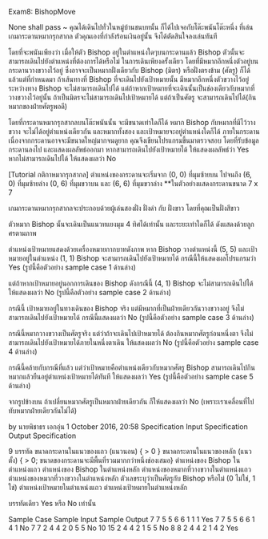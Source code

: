 Exam8: BishopMove

None shall pass ~
คุณได้เดินไปทั่วในหมู่บ้านชนบทนั้น ก็ได้ไปเจอกับโต๊ะพนันโต๊ะหนึ่ง ที่เล่นเกมกระดานหมากรุกสากล
ตัวคุณเองที่กำลังร้อนเงินอยู่นั้น จึงได้ตัดสินใจลงเล่นทันที

โดยที่จะพนันเพียงว่า เมื่อให้ตัว Bishop อยู่ในตำแหน่งใดๆบนกระดานแล้ว
Bishop ตัวนั้นจะสามารถเดินไปยังตำแหน่งที่ต้องการได้หรือไม่ ในการเดินเพียงครั้งเดียว
โดยที่มีหมากอีกหนึ่งตัวอยู่บนกระดานวางขวางไว้อยู่ ซึ่งอาจจะเป็นหมากฝั่งเดียวกับ Bishop (มิตร) หรือฝั่งตรงข้าม (ศัตรู) ก็ได้ แล้วแต่ที่กำหนดมา
ถ้าเส้นทางที่ Bishop ที่จะเดินไปยังเป้าหมายนั้น มีหมากอีกหนึ่งตัวขวางไว้อยู่ระหว่างทาง
Bishop จะไม่สามารถเดินไปได้ แต่ถ้าหากเป้าหมายที่จะเดินนั้นเป็นช่องเดียวกับหมากที่วางขวางไว้อยู่นั้น
ถ้าเป็นมิตรจะไม่สามารถเดินไปเป้าหมายได้ แต่ถ้าเป็นศัตรู จะสามารถเดินไปได้(กินหมากของฝ่ายศัตรูพอดี)
 
โดยที่กระดานหมากรุกสากลบนโต๊ะพนันนั้น จะมีขนาดเท่าใดก็ได้
หมาก Bishop กับหมากที่มีไว้วางขวาง จะไม่ได้อยู่ตำแหน่งเดียวกัน
และหมากทั้งสอง และเป้าหมายจะอยู่ตำแหน่งใดก็ได้ ภายในกระดาน
เนื่องจากกระดานอาจจะมีขนาดใหญ่มากจนดูยาก คุณจึงเขียนโปรแกรมขึ้นมาตรวจสอบ โดยที่รับข้อมูลกระดานลงไป และแสดงผลลัพธ์ออกมา
หากสามารถเดินไปยังเป้าหมายได้ ให้แสดงผลลัพธ์ว่า Yes
หากไม่สามารถเดินไปได้ ให้แสดงผลว่า No

[Tutorial กติกาหมากรุกสากล]
ตำแหน่งของกระดานจะเริ่มจาก (0, 0) ที่มุมซ้ายบน ไปจนถึง (6, 0) ที่มุมซ้ายล่าง
(0, 6) ที่มุมขวาบน และ (6, 6) ที่มุมขวาล่าง
**ในตัวอย่างแสดงกระดานขนาด 7 x 7

เกมกระดานหมากรุกสากลจะประกอบด้วยผู้เล่นสองฝั่ง ฝั่งดำ กับ ฝั่งขาว โดยที่คุณเป็นฝั่งสีขาว


ตัวหมาก Bishop นั้นจะเดินเป็นแนวทแยงมุม 4 ทิศได้เท่านั้น และระยะเท่าใดก็ได้ ดังแสดงด้วยลูกศรตามภาพ



ตำแหน่งเป้าหมายแสดงด้วยเครื่องหมายกากบาทดังภาพ
หาก Bishop วางตำแหน่งนี้ (5, 5) และเป้าหมายอยู่ในตำแหน่ง (1, 1)
Bishop จะสามารถเดินไปยังเป้าหมายได้ กรณีนี้ให้แสดงผลโปรแกรมว่า Yes 
(รูปนี้คือตัวอย่าง sample case 1 ด้านล่าง)



แต่ถ้าหากเป้าหมายอยู่นอกการเดินของ Bishop ดังกรณีนี้ (4, 1)
Bishop จะไม่สามารถเดินไปได้ ให้แสดงผลว่า No
(รูปนี้คือตัวอย่าง sample case 2 ด้านล่าง)



กรณีนี้ เป้าหมายอยู่ในทางเดินของ Bishop จริง
แต่มีหมากที่เป็นฝ่ายเดียวกันวางขวางอยู่ จึงไม่สามารถเดินไปยังเป้าหมายได้ กรณีนี้แสดงผลว่า No
(รูปนี้คือตัวอย่าง sample case 3 ด้านล่าง)



กรณีนี้หมากวางขวางเป็นศัตรูจริง แต่ว่าถ้าจะเดินไปเป้าหมายได้ ต้องกินหมากศัตรูก่อนหนึ่งตา
จึงไม่สามารถเดินไปยังเป้าหมายได้ภายในหนึ่งตาเดิน ให้แสดงผลว่า No
(รูปนี้คือตัวอย่าง sample case 4 ด้านล่าง)



กรณีนี้คล้ายกับกรณีที่แล้ว แต่ว่าเป้าหมายคือตำแหน่งเดียวกับหมากศัตรู
Bishop สามารถเดินไปกินหมากแล้วยืนอยู่ตำแหน่งเป้าหมายได้ทันที ให้แสดงผลว่า Yes
(รูปนี้คือตัวอย่าง sample case 5 ด้านล่าง)

จากรูปข้างบน ถ้าเปลี่ยนหมากศัตรูเป็นหมากฝ่ายเดียวกัน ก็ให้แสดงผลว่า No (เพราะเราเคลื่อนที่ไปทับหมากฝ่ายเดียวกันไม่ได้) 
 
by นายพิชาธร เอกอุ่น 
1 October 2016, 20:58
 Specification
 Input Specification	 Output Specification

9 บรรทัด
ขนาดกระดานในแนวของแถว (แนวนอน) { > 0 }
ขนาดกระดานในแนวของหลัก (แนวตั้ง) { > 0; ขนาดของกระดานจะมีพื้นที่รวมมากกว่าหนึ่งช่องเสมอ}
ตำแหน่งของ Bishop ในตำแหน่งแถว
ตำแหน่งของ Bishop ในตำแหน่งหลัก
ตำแหน่งของหมากที่วางขวางในตำแหน่งแถว
ตำแหน่งของหมากที่วางขวางในตำแหน่งหลัก
ตัวเลขระบุว่าเป็นศัตรูกับ Bishop หรือไม่ (0 ไม่ใช่, 1 ใช่)
ตำแหน่งเป้าหมายในตำแหน่งแถว
ตำแหน่งเป้าหมายในตำแหน่งหลัก 

บรรทัดเดียว
Yes หรือ No เท่านั้น

  
 Sample Case
 Sample Input	 Sample Output
7
7
5
5
6
6
1
1
1
Yes
7
7
5
5
6
6
1
4
1
No
7
7
2
4
4
2
0
5
5
No
10
15
2
4
4
2
1
5
5
No
8
8
2
4
4
2
1
4
2
Yes
